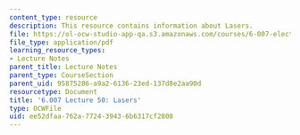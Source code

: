 ```yaml
---
content_type: resource
description: This resource contains information about Lasers.
file: https://ol-ocw-studio-app-qa.s3.amazonaws.com/courses/6-007-electromagnetic-energy-from-motors-to-lasers-spring-2011/ee52dfaa762a772439436b6317cf2808_MIT6_007S11_lec50.pdf
file_type: application/pdf
learning_resource_types:
- Lecture Notes
parent_title: Lecture Notes
parent_type: CourseSection
parent_uid: 95875286-a9a2-6136-23ed-137d8e2aa90d
resourcetype: Document
title: '6.007 Lecture 50: Lasers'
type: OCWFile
uid: ee52dfaa-762a-7724-3943-6b6317cf2808
---
```

